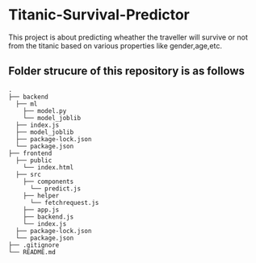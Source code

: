 # Titanic-Survival-Predictor
This project is about predicting wheather the traveller will survive or not from the titanic based on various properties like gender,age,etc.</br>
## Folder strucure of this repository is as follows
    .
    ├── backend
      ├── ml
        ├── model.py
        └── model_joblib
      ├── index.js
      ├── model_joblib
      ├── package-lock.json
      └── package.json
    ├── frontend
      ├── public
        └── index.html
      ├── src
        ├── components
          └── predict.js
        ├── helper
          └── fetchrequest.js
        ├── app.js
        ├── backend.js
        └── index.js
      ├── package-lock.json
      └── package.json
    ├── .gitignore
    └── README.md

